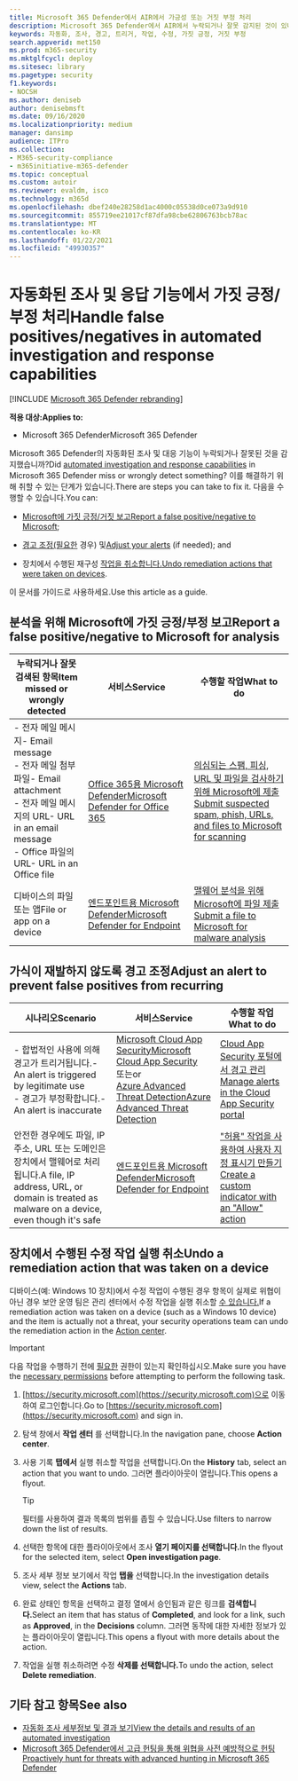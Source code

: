 ```yaml
---
title: Microsoft 365 Defender에서 AIR에서 가긍성 또는 거짓 부정 처리
description: Microsoft 365 Defender에서 AIR에서 누락되거나 잘못 감지된 것이 있나요? 분석을 위해 Microsoft에 가짓 긍정 또는 거짓 부정을 제출하는 방법을 배워야 합니다.
keywords: 자동화, 조사, 경고, 트리거, 작업, 수정, 가짓 긍정, 거짓 부정
search.appverid: met150
ms.prod: m365-security
ms.mktglfcycl: deploy
ms.sitesec: library
ms.pagetype: security
f1.keywords:
- NOCSH
ms.author: deniseb
author: denisebmsft
ms.date: 09/16/2020
ms.localizationpriority: medium
manager: dansimp
audience: ITPro
ms.collection:
- M365-security-compliance
- m365initiative-m365-defender
ms.topic: conceptual
ms.custom: autoir
ms.reviewer: evaldm, isco
ms.technology: m365d
ms.openlocfilehash: dbef240e28258d1ac4000c05538d0ce073a9d910
ms.sourcegitcommit: 855719ee21017cf87dfa98cbe62806763bcb78ac
ms.translationtype: MT
ms.contentlocale: ko-KR
ms.lasthandoff: 01/22/2021
ms.locfileid: "49930357"
---
```

# <a name="handle-false-positivesnegatives-in-automated-investigation-and-response-capabilities"></a><span data-ttu-id="b7917-105">자동화된 조사 및 응답 기능에서 가짓 긍정/부정 처리</span><span class="sxs-lookup"><span data-stu-id="b7917-105">Handle false positives/negatives in automated investigation and response capabilities</span></span>

[!INCLUDE [Microsoft 365 Defender rebranding](../includes/microsoft-defender.md)]


<span data-ttu-id="b7917-106">**적용 대상:**</span><span class="sxs-lookup"><span data-stu-id="b7917-106">**Applies to:**</span></span>
- <span data-ttu-id="b7917-107">Microsoft 365 Defender</span><span class="sxs-lookup"><span data-stu-id="b7917-107">Microsoft 365 Defender</span></span>

<span data-ttu-id="b7917-108">Microsoft [](mtp-autoir.md) 365 Defender의 자동화된 조사 및 대응 기능이 누락되거나 잘못된 것을 감지했습니까?</span><span class="sxs-lookup"><span data-stu-id="b7917-108">Did [automated investigation and response capabilities](mtp-autoir.md) in Microsoft 365 Defender miss or wrongly detect something?</span></span> <span data-ttu-id="b7917-109">이를 해결하기 위해 취할 수 있는 단계가 있습니다.</span><span class="sxs-lookup"><span data-stu-id="b7917-109">There are steps you can take to fix it.</span></span> <span data-ttu-id="b7917-110">다음을 수행할 수 있습니다.</span><span class="sxs-lookup"><span data-stu-id="b7917-110">You can:</span></span>

- <span data-ttu-id="b7917-111">[Microsoft에 가짓 긍정/거짓 보고](#report-a-false-positivenegative-to-microsoft-for-analysis)</span><span class="sxs-lookup"><span data-stu-id="b7917-111">[Report a false positive/negative to Microsoft](#report-a-false-positivenegative-to-microsoft-for-analysis);</span></span>

- <span data-ttu-id="b7917-112">[경고 조정(필요한](#adjust-an-alert-to-prevent-false-positives-from-recurring) 경우) 및</span><span class="sxs-lookup"><span data-stu-id="b7917-112">[Adjust your alerts](#adjust-an-alert-to-prevent-false-positives-from-recurring) (if needed); and</span></span> 

- <span data-ttu-id="b7917-113">장치에서 수행된 재구성 [작업을 취소합니다.](#undo-a-remediation-action-that-was-taken-on-a-device)</span><span class="sxs-lookup"><span data-stu-id="b7917-113">[Undo remediation actions that were taken on devices](#undo-a-remediation-action-that-was-taken-on-a-device).</span></span> 

<span data-ttu-id="b7917-114">이 문서를 가이드로 사용하세요.</span><span class="sxs-lookup"><span data-stu-id="b7917-114">Use this article as a guide.</span></span> 

## <a name="report-a-false-positivenegative-to-microsoft-for-analysis"></a><span data-ttu-id="b7917-115">분석을 위해 Microsoft에 가짓 긍정/부정 보고</span><span class="sxs-lookup"><span data-stu-id="b7917-115">Report a false positive/negative to Microsoft for analysis</span></span>

|<span data-ttu-id="b7917-116">누락되거나 잘못 검색된 항목</span><span class="sxs-lookup"><span data-stu-id="b7917-116">Item missed or wrongly detected</span></span> |<span data-ttu-id="b7917-117">서비스</span><span class="sxs-lookup"><span data-stu-id="b7917-117">Service</span></span>  |<span data-ttu-id="b7917-118">수행할 작업</span><span class="sxs-lookup"><span data-stu-id="b7917-118">What to do</span></span>  |
|---------|---------|---------|
|<span data-ttu-id="b7917-119">- 전자 메일 메시지</span><span class="sxs-lookup"><span data-stu-id="b7917-119">- Email message</span></span> <br/><span data-ttu-id="b7917-120">- 전자 메일 첨부 파일</span><span class="sxs-lookup"><span data-stu-id="b7917-120">- Email attachment</span></span> <br/><span data-ttu-id="b7917-121">- 전자 메일 메시지의 URL</span><span class="sxs-lookup"><span data-stu-id="b7917-121">- URL in an email message</span></span><br/><span data-ttu-id="b7917-122">- Office 파일의 URL</span><span class="sxs-lookup"><span data-stu-id="b7917-122">- URL in an Office file</span></span>      |[<span data-ttu-id="b7917-123">Office 365용 Microsoft Defender</span><span class="sxs-lookup"><span data-stu-id="b7917-123">Microsoft Defender for Office 365</span></span>](https://docs.microsoft.com/microsoft-365/security/office-365-security/office-365-atp)        |[<span data-ttu-id="b7917-124">의심되는 스팸, 피싱, URL 및 파일을 검사하기 위해 Microsoft에 제출</span><span class="sxs-lookup"><span data-stu-id="b7917-124">Submit suspected spam, phish, URLs, and files to Microsoft for scanning</span></span>](https://docs.microsoft.com/microsoft-365/security/office-365-security/admin-submission)         |
|<span data-ttu-id="b7917-125">디바이스의 파일 또는 앱</span><span class="sxs-lookup"><span data-stu-id="b7917-125">File or app on a device</span></span>    |[<span data-ttu-id="b7917-126">엔드포인트용 Microsoft Defender</span><span class="sxs-lookup"><span data-stu-id="b7917-126">Microsoft Defender for Endpoint</span></span>](https://docs.microsoft.com/windows/security/threat-protection)         |[<span data-ttu-id="b7917-127">맬웨어 분석을 위해 Microsoft에 파일 제출</span><span class="sxs-lookup"><span data-stu-id="b7917-127">Submit a file to Microsoft for malware analysis</span></span>](https://www.microsoft.com/wdsi/filesubmission)         |

## <a name="adjust-an-alert-to-prevent-false-positives-from-recurring"></a><span data-ttu-id="b7917-128">가식이 재발하지 않도록 경고 조정</span><span class="sxs-lookup"><span data-stu-id="b7917-128">Adjust an alert to prevent false positives from recurring</span></span>

|<span data-ttu-id="b7917-129">시나리오</span><span class="sxs-lookup"><span data-stu-id="b7917-129">Scenario</span></span> |<span data-ttu-id="b7917-130">서비스</span><span class="sxs-lookup"><span data-stu-id="b7917-130">Service</span></span> |<span data-ttu-id="b7917-131">수행할 작업</span><span class="sxs-lookup"><span data-stu-id="b7917-131">What to do</span></span> |
|--------|--------|--------|
|<span data-ttu-id="b7917-132">- 합법적인 사용에 의해 경고가 트리거됩니다.</span><span class="sxs-lookup"><span data-stu-id="b7917-132">- An alert is triggered by legitimate use</span></span> <br/><span data-ttu-id="b7917-133">- 경고가 부정확합니다.</span><span class="sxs-lookup"><span data-stu-id="b7917-133">- An alert is inaccurate</span></span>    |[<span data-ttu-id="b7917-134">Microsoft Cloud App Security</span><span class="sxs-lookup"><span data-stu-id="b7917-134">Microsoft Cloud App Security</span></span>](https://docs.microsoft.com/cloud-app-security)<br/> <span data-ttu-id="b7917-135">또는</span><span class="sxs-lookup"><span data-stu-id="b7917-135">or</span></span> <br/>[<span data-ttu-id="b7917-136">Azure Advanced Threat Detection</span><span class="sxs-lookup"><span data-stu-id="b7917-136">Azure Advanced Threat Detection</span></span>](https://docs.microsoft.com/azure/security/fundamentals/threat-detection)         |[<span data-ttu-id="b7917-137">Cloud App Security 포털에서 경고 관리</span><span class="sxs-lookup"><span data-stu-id="b7917-137">Manage alerts in the Cloud App Security portal</span></span>](https://docs.microsoft.com/cloud-app-security/managing-alerts)         |
|<span data-ttu-id="b7917-138">안전한 경우에도 파일, IP 주소, URL 또는 도메인은 장치에서 맬웨어로 처리됩니다.</span><span class="sxs-lookup"><span data-stu-id="b7917-138">A file, IP address, URL, or domain is treated as malware on a device, even though it's safe</span></span>|[<span data-ttu-id="b7917-139">엔드포인트용 Microsoft Defender</span><span class="sxs-lookup"><span data-stu-id="b7917-139">Microsoft Defender for Endpoint</span></span>](https://docs.microsoft.com/windows/security/threat-protection) |[<span data-ttu-id="b7917-140">"허용" 작업을 사용하여 사용자 지정 표시기 만들기</span><span class="sxs-lookup"><span data-stu-id="b7917-140">Create a custom indicator with an "Allow" action</span></span>](https://docs.microsoft.com/windows/security/threat-protection/microsoft-defender-atp/manage-indicators) |


## <a name="undo-a-remediation-action-that-was-taken-on-a-device"></a><span data-ttu-id="b7917-141">장치에서 수행된 수정 작업 실행 취소</span><span class="sxs-lookup"><span data-stu-id="b7917-141">Undo a remediation action that was taken on a device</span></span>

<span data-ttu-id="b7917-142">디바이스(예: Windows 10 장치)에서 수정 작업이 수행된 경우 항목이 실제로 위협이 아닌 경우 보안 운영 팀은 관리 센터에서 수정 작업을 실행 취소할 [수 있습니다.](mtp-action-center.md)</span><span class="sxs-lookup"><span data-stu-id="b7917-142">If a remediation action was taken on a device (such as a Windows 10 device) and the item is actually not a threat, your security operations team can undo the remediation action in the [Action center](mtp-action-center.md).</span></span>

> [!IMPORTANT]
> <span data-ttu-id="b7917-143">다음 작업을 수행하기 전에 [필요한](mtp-action-center.md#required-permissions-for-action-center-tasks) 권한이 있는지 확인하십시오.</span><span class="sxs-lookup"><span data-stu-id="b7917-143">Make sure you have the [necessary permissions](mtp-action-center.md#required-permissions-for-action-center-tasks) before attempting to perform the following task.</span></span>

1. <span data-ttu-id="b7917-144">[https://security.microsoft.com](https://security.microsoft.com)으로 이동하여 로그인합니다.</span><span class="sxs-lookup"><span data-stu-id="b7917-144">Go to [https://security.microsoft.com](https://security.microsoft.com) and sign in.</span></span> 

2. <span data-ttu-id="b7917-145">탐색 창에서 **작업 센터** 를 선택합니다.</span><span class="sxs-lookup"><span data-stu-id="b7917-145">In the navigation pane, choose **Action center**.</span></span> 

3. <span data-ttu-id="b7917-146">사용 기록 **탭에서** 실행 취소할 작업을 선택합니다.</span><span class="sxs-lookup"><span data-stu-id="b7917-146">On the **History** tab, select an action that you want to undo.</span></span> <span data-ttu-id="b7917-147">그러면 플라이아웃이 열립니다.</span><span class="sxs-lookup"><span data-stu-id="b7917-147">This opens a flyout.</span></span><br/>
    > [!TIP]
    > <span data-ttu-id="b7917-148">필터를 사용하여 결과 목록의 범위를 좁힐 수 있습니다.</span><span class="sxs-lookup"><span data-stu-id="b7917-148">Use filters to narrow down the list of results.</span></span> 

4. <span data-ttu-id="b7917-149">선택한 항목에 대한 플라이아웃에서 조사 **열기 페이지를 선택합니다.**</span><span class="sxs-lookup"><span data-stu-id="b7917-149">In the flyout for the selected item, select **Open investigation page**.</span></span>

5. <span data-ttu-id="b7917-150">조사 세부 정보 보기에서 작업 **탭을** 선택합니다.</span><span class="sxs-lookup"><span data-stu-id="b7917-150">In the investigation details view, select the **Actions** tab.</span></span>

6. <span data-ttu-id="b7917-151">완료 상태인 항목을 선택하고 결정 열에서 승인됨과 같은 링크를 **검색합니다.**</span><span class="sxs-lookup"><span data-stu-id="b7917-151">Select an item that has status of **Completed**, and look for a link, such as **Approved**, in the **Decisions** column.</span></span> <span data-ttu-id="b7917-152">그러면 동작에 대한 자세한 정보가 있는 플라이아웃이 열립니다.</span><span class="sxs-lookup"><span data-stu-id="b7917-152">This opens a flyout with more details about the action.</span></span>

7. <span data-ttu-id="b7917-153">작업을 실행 취소하려면 수정 **삭제를 선택합니다.**</span><span class="sxs-lookup"><span data-stu-id="b7917-153">To undo the action, select **Delete remediation**.</span></span>

## <a name="see-also"></a><span data-ttu-id="b7917-154">기타 참고 항목</span><span class="sxs-lookup"><span data-stu-id="b7917-154">See also</span></span>

- [<span data-ttu-id="b7917-155">자동화 조사 세부정보 및 결과 보기</span><span class="sxs-lookup"><span data-stu-id="b7917-155">View the details and results of an automated investigation</span></span>](mtp-autoir-results.md)
- [<span data-ttu-id="b7917-156">Microsoft 365 Defender에서 고급 헌팅을 통해 위협을 사전 예방적으로 헌팅</span><span class="sxs-lookup"><span data-stu-id="b7917-156">Proactively hunt for threats with advanced hunting in Microsoft 365 Defender</span></span>](advanced-hunting-overview.md)
